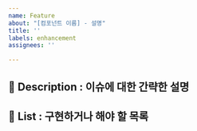 ```yaml
---
name: Feature
about: "[컴포넌트 이름] - 설명"
title: ''
labels: enhancement
assignees: ''

---
```


## 🌟 Description : 이슈에 대한 간략한 설명


## 📌 List : 구현하거나 해야 할 목록
